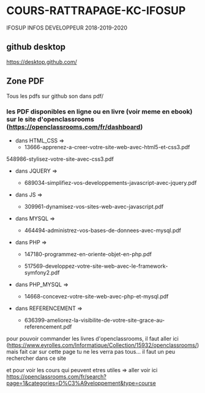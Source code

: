 # COURS-RATTRAPAGE-KC-IFOSUP
IFOSUP INFOS DEVELOPPEUR 2018-2019-2020

## github desktop
https://desktop.github.com/

## Zone PDF
Tous les pdfs sur github son dans pdf/
 ### les PDF disponibles en ligne ou en livre (voir meme en ebook) sur le site d'openclassrooms (https://openclassrooms.com/fr/dashboard)
* dans HTML_CSS => 
  * 13666-apprenez-a-creer-votre-site-web-avec-html5-et-css3.pdf

548986-stylisez-votre-site-avec-css3.pdf

* dans JQUERY =>
  * 689034-simplifiez-vos-developpements-javascript-avec-jquery.pdf

* dans JS =>
  * 309961-dynamisez-vos-sites-web-avec-javascript.pdf

* dans MYSQL =>
  * 464494-administrez-vos-bases-de-donnees-avec-mysql.pdf

* dans PHP =>
  * 147180-programmez-en-oriente-objet-en-php.pdf

  * 517569-developpez-votre-site-web-avec-le-framework-symfony2.pdf

* dans PHP_MYSQL =>
  * 14668-concevez-votre-site-web-avec-php-et-mysql.pdf

* dans REFERENCEMENT =>
  * 636399-ameliorez-la-visibilite-de-votre-site-grace-au-referencement.pdf



pour pouvoir commander les livres d'openclassrooms, il faut aller ici (https://www.eyrolles.com/Informatique/Collection/15932/openclassrooms/) mais fait car sur cette page tu ne les verra pas tous... il faut un peu rechercher dans ce site

et pour voir les cours qui peuvent etres utiles => aller voir ici https://openclassrooms.com/fr/search?page=1&categories=D%C3%A9veloppement&type=course
